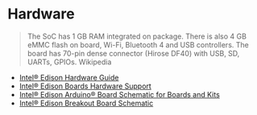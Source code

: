 Hardware
==
> The SoC has 1 GB RAM integrated on package. There is also 4 GB eMMC flash on board, Wi-Fi, Bluetooth 4 and USB controllers. The board has 70-pin dense connector (Hirose DF40) with USB, SD, UARTs, GPIOs. Wikipedia

- [Intel® Edison Hardware Guide](http://akizukidenshi.com/download/ds/intel/edison-module_HG_331189-002.pdf)
- [Intel® Edison Boards Hardware Support](https://www-ssl.intel.com/content/www/us/en/do-it-yourself/support/maker/edison/edison-documents-and-guides.html)
- [Intel® Edison Arduino® Board Schematic for Boards and Kits](http://www.intel.com/content/www/us/en/support/boards-and-kits/000005829.html)
- [Intel® Edison Breakout Board Schematic](http://www.intel.com/content/www/us/en/support/boards-and-kits/000005699.html)



